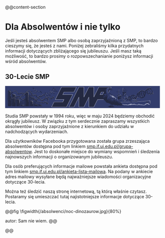 @@content-section
# Dla Absolwentów i nie tylko

Jeśli jesteś absolwentem SMP albo osobą zaprzyjaźnioną z SMP, to bardzo cieszymy się, że jesteś z nami.
Poniżej zebraliśmy kilka przydatnych informacji dotyczących zbliżającego się jubileuszu.
Jeśli masz taką możliwość, to bardzo prosimy o rozpowszechanianie poniżysz informacji wśród absolwentów.


## 30-Lecie SMP

![](/absolwenci/baner.png)

Studia SMP powstały w 1994 roku, więc w maju 2024 będziemy obchodić okrągły jubileusz.
W związku z tym serdecznie zapraszamy wszystkich absolwentów i osoby zaprzyjaźnione z kierunkiem do udziału w nadchodzących wydarzeniach.

Dla użytkowników Facebooka przygotowana została grupa zrzeszająca absolwentów dostępna pod tym linkiem
[smp.if.uj.edu.pl/grupa-absolwentow](http://smp.if.uj.edu.pl/grupa-absolwentow).
Jest to doskonałe miejsce do wymiany wspomnień i śledzenia najnowszych informacji o organizowanym jubileuszu.

Dla osób preferujących informacje mailowe powstała ankieta dostępna pod tym linkiem
[smp.if.uj.edu.pl/ankieta-lista-mailowa](http://smp.if.uj.edu.pl/ankieta-lista-mailowa).
Na podany w ankiecie adres mailowy wysyłane będą najważniejsze wiadomości organizacyjne dotyczące 30-lecia.
 
Można też śledzić naszą stronę internetową, tą którą właśnie czytasz.
Postaramy się umieszczać tutaj najistotniejsze informacje dotyczące 30-lecia.

@@fig
\figwidth{/absolwenci/noc-dinozaurow.jpg}{80%}

autor: Sam nie wiem.
@@

@@ 

